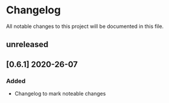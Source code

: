 # Changelog

All notable changes to this project will be documented in this file.  

## unreleased  
  
## [0.6.1] 2020-26-07  

### Added  
* Changelog to mark noteable changes  
 


